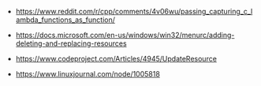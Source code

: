 - https://www.reddit.com/r/cpp/comments/4v06wu/passing_capturing_c_lambda_functions_as_function/

- https://docs.microsoft.com/en-us/windows/win32/menurc/adding-deleting-and-replacing-resources
- https://www.codeproject.com/Articles/4945/UpdateResource
- https://www.linuxjournal.com/node/1005818
